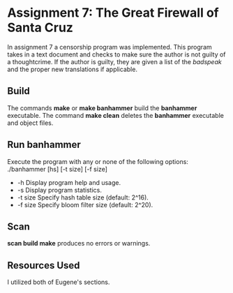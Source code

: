 # Assignment 7: The Great Firewall of Santa Cruz
In assignment 7 a censorship program was implemented. This program takes in a text document and checks to make sure the author is not guilty of a thoughtcrime. If the author is guilty, they are given a list of the *badspeak* and the proper new translations if applicable.

## Build
The commands **make** or **make banhammer** build the **banhammer** executable. The command **make clean** deletes the **banhammer** executable and object files.

## Run banhammer
Execute the program with any or none of the following options: ./banhammer \[hs\] \[-t size\] \[-f size\]
* -h              Display program help and usage.
* -s              Display program statistics.
* -t size         Specify hash table size (default: 2^16).
* -f size         Specify bloom filter size (default: 2^20).

## Scan
**scan build make** produces no errors or warnings.

## Resources Used
I utilized both of Eugene's sections.

